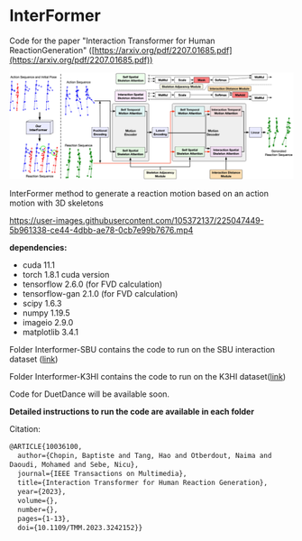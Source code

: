 # InterFormer

Code for the paper "Interaction Transformer for Human ReactionGeneration" ([https://arxiv.org/pdf/2207.01685.pdf](https://arxiv.org/pdf/2207.01685.pdf))

![](https://github.com/CRISTAL-3DSAM/InterFormer/blob/main/Figures/Interformer(1).jpg "InterFormer overview")

InterFormer method to generate a reaction motion based on an action motion with 3D skeletons

https://user-images.githubusercontent.com/105372137/225047449-5b961338-ce44-4dbb-ae78-0cb7e99b7676.mp4


**dependencies:**
- cuda 11.1
- torch 1.8.1 cuda version
- tensorflow 2.6.0 (for FVD calculation)
- tensorflow-gan 2.1.0 (for FVD calculation)
- scipy 1.6.3
- numpy 1.19.5
- imageio 2.9.0
- matplotlib 3.4.1

Folder Interformer-SBU contains the code to run on the SBU interaction dataset ([link](https://www3.cs.stonybrook.edu/~kyun/research/kinect_interaction/index.html))

Folder Interformer-K3HI contains the code to run on the K3HI dataset([link](http://www.lmars.whu.edu.cn/prof_web/zhuxinyan/DataSetPublish/dataset.html))

Code for DuetDance will be available soon.

**Detailed instructions to run the code are available in each folder** 


Citation:
```
@ARTICLE{10036100,
  author={Chopin, Baptiste and Tang, Hao and Otberdout, Naima and Daoudi, Mohamed and Sebe, Nicu},
  journal={IEEE Transactions on Multimedia}, 
  title={Interaction Transformer for Human Reaction Generation}, 
  year={2023},
  volume={},
  number={},
  pages={1-13},
  doi={10.1109/TMM.2023.3242152}}
```
